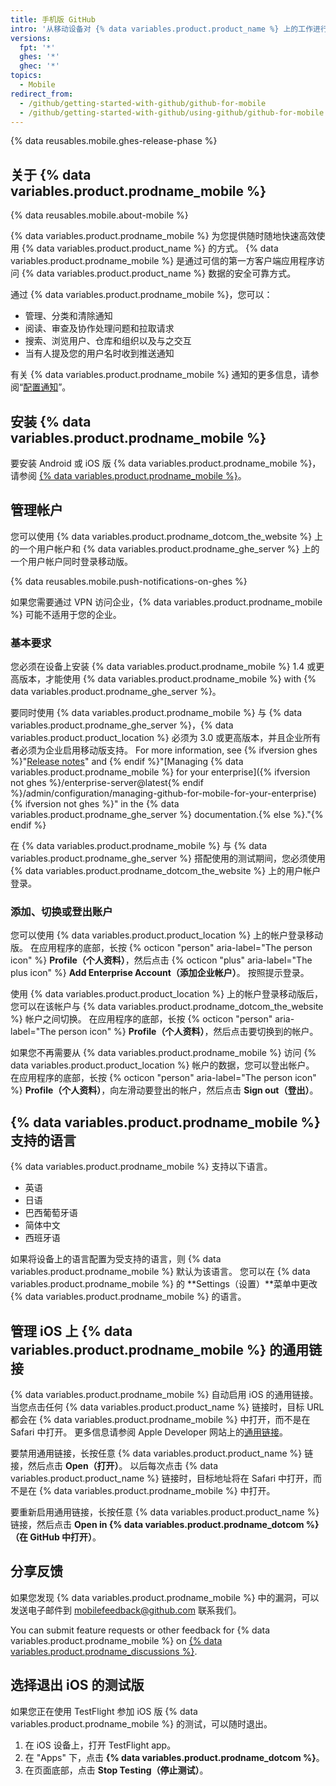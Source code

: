 ```yaml
---
title: 手机版 GitHub
intro: '从移动设备对 {% data variables.product.product_name %} 上的工作进行分类、协作和管理。'
versions:
  fpt: '*'
  ghes: '*'
  ghec: '*'
topics:
  - Mobile
redirect_from:
  - /github/getting-started-with-github/github-for-mobile
  - /github/getting-started-with-github/using-github/github-for-mobile
---
```


{% data reusables.mobile.ghes-release-phase %}

## 关于 {% data variables.product.prodname_mobile %}

{% data reusables.mobile.about-mobile %}

{% data variables.product.prodname_mobile %} 为您提供随时随地快速高效使用 {% data variables.product.product_name %} 的方式。 {% data variables.product.prodname_mobile %} 是通过可信的第一方客户端应用程序访问 {% data variables.product.product_name %} 数据的安全可靠方式。

通过 {% data variables.product.prodname_mobile %}，您可以：
- 管理、分类和清除通知
- 阅读、审查及协作处理问题和拉取请求
- 搜索、浏览用户、仓库和组织以及与之交互
- 当有人提及您的用户名时收到推送通知

有关 {% data variables.product.prodname_mobile %} 通知的更多信息，请参阅“[配置通知](/github/managing-subscriptions-and-notifications-on-github/configuring-notifications#enabling-push-notifications-with-github-for-mobile)”。

## 安装 {% data variables.product.prodname_mobile %}

要安装 Android 或 iOS 版 {% data variables.product.prodname_mobile %}，请参阅 [{% data variables.product.prodname_mobile %}](https://github.com/mobile)。

## 管理帐户

您可以使用 {% data variables.product.prodname_dotcom_the_website %} 上的一个用户帐户和 {% data variables.product.prodname_ghe_server %} 上的一个用户帐户同时登录移动版。

{% data reusables.mobile.push-notifications-on-ghes %}

如果您需要通过 VPN 访问企业，{% data variables.product.prodname_mobile %} 可能不适用于您的企业。

### 基本要求

您必须在设备上安装 {% data variables.product.prodname_mobile %} 1.4 或更高版本，才能使用 {% data variables.product.prodname_mobile %} with {% data variables.product.prodname_ghe_server %}。

要同时使用 {% data variables.product.prodname_mobile %} 与 {% data variables.product.prodname_ghe_server %}，{% data variables.product.product_location %} 必须为 3.0 或更高版本，并且企业所有者必须为企业启用移动版支持。 For more information, see {% ifversion ghes %}"[Release notes](/enterprise-server/admin/release-notes)" and {% endif %}"[Managing {% data variables.product.prodname_mobile %} for your enterprise]({% ifversion not ghes %}/enterprise-server@latest{% endif %}/admin/configuration/managing-github-for-mobile-for-your-enterprise){% ifversion not ghes %}" in the {% data variables.product.prodname_ghe_server %} documentation.{% else %}."{% endif %}

在 {% data variables.product.prodname_mobile %} 与 {% data variables.product.prodname_ghe_server %} 搭配使用的测试期间，您必须使用 {% data variables.product.prodname_dotcom_the_website %} 上的用户帐户登录。

### 添加、切换或登出账户

您可以使用 {% data variables.product.product_location %} 上的帐户登录移动版。 在应用程序的底部，长按 {% octicon "person" aria-label="The person icon" %} **Profile（个人资料）**，然后点击 {% octicon "plus" aria-label="The plus icon" %} **Add Enterprise Account（添加企业帐户）**。 按照提示登录。

使用 {% data variables.product.product_location %} 上的帐户登录移动版后，您可以在该帐户与 {% data variables.product.prodname_dotcom_the_website %} 帐户之间切换。  在应用程序的底部，长按 {% octicon "person" aria-label="The person icon" %} **Profile（个人资料）**，然后点击要切换到的帐户。

如果您不再需要从 {% data variables.product.prodname_mobile %} 访问 {% data variables.product.product_location %} 帐户的数据，您可以登出帐户。 在应用程序的底部，长按 {% octicon "person" aria-label="The person icon" %} **Profile（个人资料）**，向左滑动要登出的帐户，然后点击 **Sign out（登出）**。

## {% data variables.product.prodname_mobile %} 支持的语言

{% data variables.product.prodname_mobile %} 支持以下语言。

- 英语
- 日语
- 巴西葡萄牙语
- 简体中文
- 西班牙语

如果将设备上的语言配置为受支持的语言，则 {% data variables.product.prodname_mobile %} 默认为该语言。 您可以在 {% data variables.product.prodname_mobile %} 的 **Settings（设置）**菜单中更改 {% data variables.product.prodname_mobile %} 的语言。

## 管理 iOS 上 {% data variables.product.prodname_mobile %} 的通用链接

{% data variables.product.prodname_mobile %} 自动启用 iOS 的通用链接。 当您点击任何 {% data variables.product.product_name %} 链接时，目标 URL 都会在 {% data variables.product.prodname_mobile %} 中打开，而不是在 Safari 中打开。 更多信息请参阅 Apple Developer 网站上的[通用链接](https://developer.apple.com/ios/universal-links/)。

要禁用通用链接，长按任意 {% data variables.product.product_name %} 链接，然后点击 **Open（打开）**。 以后每次点击 {% data variables.product.product_name %} 链接时，目标地址将在 Safari 中打开，而不是在 {% data variables.product.prodname_mobile %} 中打开。

要重新启用通用链接，长按任意 {% data variables.product.product_name %} 链接，然后点击 **Open in {% data variables.product.prodname_dotcom %}（在 GitHub 中打开）**。

## 分享反馈

如果您发现 {% data variables.product.prodname_mobile %} 中的漏洞，可以发送电子邮件到 <a href="mailto:mobilefeedback@github.com">mobilefeedback@github.com</a> 联系我们。

You can submit feature requests or other feedback for {% data variables.product.prodname_mobile %} on [{% data variables.product.prodname_discussions %}](https://github.com/github/feedback/discussions?discussions_q=category%3A%22Mobile+Feedback%22).

## 选择退出 iOS 的测试版

如果您正在使用 TestFlight 参加 iOS 版 {% data variables.product.prodname_mobile %} 的测试，可以随时退出。

1. 在 iOS 设备上，打开 TestFlight app。
2. 在 "Apps" 下，点击 **{% data variables.product.prodname_dotcom %}**。
3. 在页面底部，点击 **Stop Testing（停止测试）**。
